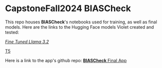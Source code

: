 # CapstoneFall2024 BIASCheck

This repo houses **BIASCheck**'s notebooks used for training, as well as final models. Here are the links to 
the Hugging Face models Violet created and tested:

[*Fine Tuned Llama 3.2*](https://huggingface.co/violetdavis/finetuned_llama3.2_bias3)


[T5](https://huggingface.co/violetdavis/finetuned_t5_bias)

Here is a link to the app's github repo:
[**BIASCheck** Final App](https://github.com/rachtripoli/biascheck-test)
